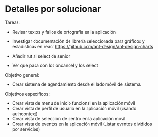 # Detalles por solucionar

Tareas:

- Revisar textos y fallos de ortografía en la aplicación

- Investigar documentación de librería seleccionada para gráficos y estadisticas en react https://github.com/ant-design/ant-design-charts

- Añadir rut al select de senior
- Ver que pasa con los oncancel y los select

Objetivo general:

- Crear sistema de agendamiento desde el lado móvil del sistema.

Objetivos específicos:

- Crear vista de menu de inicio funcional en la aplicación móvil
- Crear vista de perfil de usuario en la aplicación móvil (usando authcontext)
- Crear vista de selección de centro en la aplicación móvil
- Crear vista de eventos en la aplicación móvil (Listar eventos divididos por servicios)
